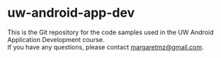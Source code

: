 # uw-android-app-dev

This is the Git repository for the code samples used in the UW Android Application Development course.  
If you have any questions, please contact margaretmz@gmail.com.
